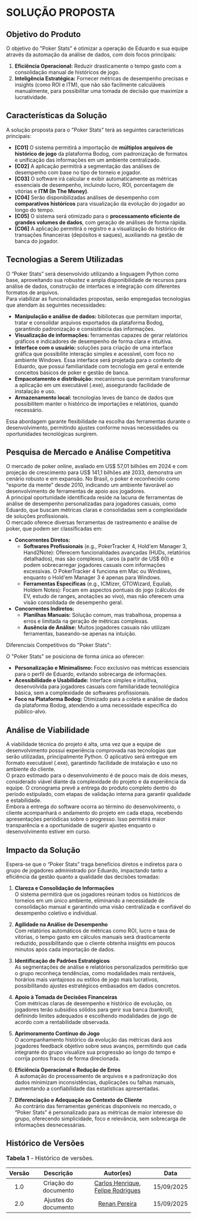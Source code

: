 # **SOLUÇÃO PROPOSTA**

## **Objetivo do Produto**

O objetivo do "Poker Stats" é otimizar a operação de Eduardo e sua equipe através da automação da análise de dados, com dois focos principais:

1. **Eficiência Operacional:** Reduzir drasticamente o tempo gasto com a consolidação manual de históricos de jogo.  
2. **Inteligência Estratégica:** Fornecer métricas de desempenho precisas e insights (como ROI e ITM), que não são facilmente calculáveis manualmente, para possibilitar uma tomada de decisão que maximize a lucratividade.

## **Características da Solução**

A solução proposta para o "Poker Stats" terá as seguintes características principais:

* **\[C01\]** O sistema permitirá a importação de **múltiplos arquivos de histórico de jogo** da plataforma Bodog, com padronização de formatos e unificação das informações em um ambiente centralizado.  
* **\[C02\]** A aplicação permitirá a segmentação das análises de desempenho com base no tipo de torneio e jogador.  
* **\[C03\]** O software irá calcular e exibir automaticamente as métricas essenciais de desempenho, incluindo lucro, ROI, porcentagem de vitórias e **ITM (In The Money)**.  
* **\[C04\]** Serão disponibilizadas análises de desempenho com **comparativos históricos** para visualização da evolução do jogador ao longo do tempo.  
* **\[C05\]** O sistema será otimizado para o **processamento eficiente de grandes volumes de dados**, com geração de análises de forma rápida.  
* **\[C06\]** A aplicação permitirá o registro e a visualização do histórico de transações financeiras (depósitos e saques), auxiliando na gestão de banca do jogador.


## **Tecnologias a Serem Utilizadas**

O “Poker Stats” será desenvolvido utilizando a linguagem Python como base, aproveitando sua robustez e ampla disponibilidade de recursos para análise de dados, construção de interfaces e integração com diferentes formatos de arquivos.  
Para viabilizar as funcionalidades propostas, serão empregadas tecnologias que atendam às seguintes necessidades:

* **Manipulação e análise de dados:** bibliotecas que permitam importar, tratar e consolidar arquivos exportados da plataforma Bodog, garantindo padronização e consistência das informações.  
* **Visualização de informações:** ferramentas capazes de gerar relatórios gráficos e indicadores de desempenho de forma clara e intuitiva.  
* **Interface com o usuário:** soluções para criação de uma interface gráfica que possibilite interação simples e acessível, com foco no ambiente Windows. Essa interface será projetada para o contexto de Eduardo, que possui familiaridade com tecnologia em geral e entende conceitos básicos de poker e gestão de banca.  
* **Empacotamento e distribuição:** mecanismos que permitam transformar a aplicação em um executável (.exe), assegurando facilidade de instalação e uso.  
* **Armazenamento local:** tecnologias leves de banco de dados que possibilitem manter o histórico de importações e relatórios, quando necessário.

Essa abordagem garante flexibilidade na escolha das ferramentas durante o desenvolvimento, permitindo ajustes conforme novas necessidades ou oportunidades tecnológicas surgirem.

## **Pesquisa de Mercado e Análise Competitiva** 

O mercado de poker online, avaliado em US$ 57,01 bilhões em 2024 e com projeção de crescimento para US$ 141,1 bilhões até 2033, demonstra um cenário robusto e em expansão. No Brasil, o poker é reconhecido como "esporte da mente" desde 2010, indicando um ambiente favorável ao desenvolvimento de ferramentas de apoio aos jogadores.  
A principal oportunidade identificada reside na lacuna de ferramentas de análise de desempenho personalizadas para jogadores casuais, como Eduardo, que buscam métricas claras e consolidadas sem a complexidade de soluções profissionais.  
O mercado oferece diversas ferramentas de rastreamento e análise de poker, que podem ser classificadas em:

* **Concorrentes Diretos:**  
  * **Softwares Profissionais** (e.g., PokerTracker 4, Hold'em Manager 3, Hand2Note): Oferecem funcionalidades avançadas (HUDs, relatórios detalhados), mas são complexos, caros (a partir de US$ 60\) e podem sobrecarregar jogadores casuais com informações excessivas. O PokerTracker 4 funciona em Mac ou Windows, enquanto o Hold'em Manager 3 é apenas para Windows.  
  * **Ferramentas Específicas** (e.g., ICMizer, GTOWizard, Equilab, Holdem Notes): Focam em aspectos pontuais do jogo (cálculos de EV, estudo de ranges, anotações ao vivo), mas não oferecem uma visão consolidada de desempenho geral.  
* **Concorrentes Indiretos:**  
  * **Planilhas Manuais:** Solução comum, mas trabalhosa, propensa a erros e limitada na geração de métricas complexas.  
  * **Ausência de Análise:** Muitos jogadores casuais não utilizam ferramentas, baseando-se apenas na intuição.

Diferenciais Competitivos do "Poker Stats":

O "Poker Stats" se posiciona de forma única ao oferecer:

* **Personalização e Minimalismo:** Foco exclusivo nas métricas essenciais para o perfil de Eduardo, evitando sobrecarga de informações.  
* **Acessibilidade e Usabilidade:** Interface simples e intuitiva, desenvolvida para jogadores casuais com familiaridade tecnológica básica, sem a complexidade de softwares profissionais.  
* **Foco na Plataforma Bodog:** Otimizado para a coleta e análise de dados da plataforma Bodog, atendendo a uma necessidade específica do público-alvo.

## **Análise de Viabilidade**

A viabilidade técnica do projeto é alta, uma vez que a equipe de desenvolvimento possui experiência comprovada nas tecnologias que serão utilizadas, principalmente Python. O aplicativo será entregue em formato executável (.exe), garantindo facilidade de instalação e uso no ambiente do cliente.  
O prazo estimado para o desenvolvimento é de pouco mais de dois meses, considerado viável diante da complexidade do projeto e da experiência da equipe. O cronograma prevê a entrega do produto completo dentro do período estipulado, com etapas de validação interna para garantir qualidade e estabilidade.  
Embora a entrega do software ocorra ao término do desenvolvimento, o cliente acompanhará o andamento do projeto em cada etapa, recebendo apresentações periódicas sobre o progresso. Isso permitirá maior transparência e a oportunidade de sugerir ajustes enquanto o desenvolvimento estiver em curso.

## **Impacto da Solução**

Espera-se que o “Poker Stats” traga benefícios diretos e indiretos para o grupo de jogadores administrado por Eduardo, impactando tanto a eficiência da gestão quanto a qualidade das decisões tomadas:

1. **Clareza e Consolidação de Informações**  
    O sistema permitirá que os jogadores reúnam todos os históricos de torneios em um único ambiente, eliminando a necessidade de consolidação manual e garantindo uma visão centralizada e confiável do desempenho coletivo e individual.

2. **Agilidade na Análise de Desempenho**  
    Com relatórios automáticos de métricas como ROI, lucro e taxa de vitórias, o tempo gasto em cálculos manuais será drasticamente reduzido, possibilitando que o cliente obtenha insights em poucos minutos após cada importação de dados.

3. **Identificação de Padrões Estratégicos**  
    As segmentações de análise e relatórios personalizados permitirão que o grupo reconheça tendências, como modalidades mais rentáveis, horários mais vantajosos ou estilos de jogo mais lucrativos, possibilitando ajustes estratégicos embasados em dados concretos.

4. **Apoio à Tomada de Decisões Financeiras**  
    Com métricas claras de desempenho e histórico de evolução, os jogadores terão subsídios sólidos para gerir sua banca (bankroll), definindo limites adequados e escolhendo modalidades de jogo de acordo com a rentabilidade observada.

5. **Aprimoramento Contínuo do Jogo**  
    O acompanhamento histórico da evolução das métricas dará aos jogadores feedback objetivo sobre seus avanços, permitindo que cada integrante do grupo visualize sua progressão ao longo do tempo e corrija pontos fracos de forma direcionada.

6. **Eficiência Operacional e Redução de Erros**  
    A automação do processamento de arquivos e a padronização dos dados minimizam inconsistências, duplicações ou falhas manuais, aumentando a confiabilidade das estatísticas apresentadas.

7. **Diferenciação e Adequação ao Contexto do Cliente**  
    Ao contrário das ferramentas genéricas disponíveis no mercado, o “Poker Stats” é personalizado para as métricas de maior interesse do grupo, oferecendo simplicidade, foco e relevância, sem sobrecarga de informações desnecessárias.

## Histórico de Versões

<font size="3"><p style="text-align: left">**Tabela 1** - Histórico de versões.</p></font>

| Versão |        Descrição         |                      Autor(es)                      |    Data    |
| :----: | :----------------------: | :-------------------------------------------------: | :--------:  
|  1.0   | Criação do documento | [Carlos Henrique](https://github.com/Depaiiva), [Felipe Rodrigues](https://github.com/felipeJRdev)                | 15/09/2025 | 
|  2.0   | Ajustes do documento | [Renan Pereira](https://github.com/renanpr7)               | 15/09/2025 | 